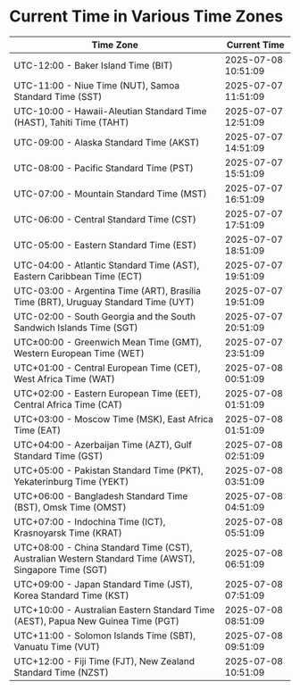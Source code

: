 # Current Time in Various Time Zones

| Time Zone | Current Time |
|-----------|--------------|
| UTC-12:00 - Baker Island Time (BIT) | 2025-07-08 10:51:09 |
| UTC-11:00 - Niue Time (NUT), Samoa Standard Time (SST) | 2025-07-07 11:51:09 |
| UTC-10:00 - Hawaii-Aleutian Standard Time (HAST), Tahiti Time (TAHT) | 2025-07-07 12:51:09 |
| UTC-09:00 - Alaska Standard Time (AKST) | 2025-07-07 14:51:09 |
| UTC-08:00 - Pacific Standard Time (PST) | 2025-07-07 15:51:09 |
| UTC-07:00 - Mountain Standard Time (MST) | 2025-07-07 16:51:09 |
| UTC-06:00 - Central Standard Time (CST) | 2025-07-07 17:51:09 |
| UTC-05:00 - Eastern Standard Time (EST) | 2025-07-07 18:51:09 |
| UTC-04:00 - Atlantic Standard Time (AST), Eastern Caribbean Time (ECT) | 2025-07-07 19:51:09 |
| UTC-03:00 - Argentina Time (ART), Brasília Time (BRT), Uruguay Standard Time (UYT) | 2025-07-07 19:51:09 |
| UTC-02:00 - South Georgia and the South Sandwich Islands Time (SGT) | 2025-07-07 20:51:09 |
| UTC±00:00 - Greenwich Mean Time (GMT), Western European Time (WET) | 2025-07-07 23:51:09 |
| UTC+01:00 - Central European Time (CET), West Africa Time (WAT) | 2025-07-08 00:51:09 |
| UTC+02:00 - Eastern European Time (EET), Central Africa Time (CAT) | 2025-07-08 01:51:09 |
| UTC+03:00 - Moscow Time (MSK), East Africa Time (EAT) | 2025-07-08 01:51:09 |
| UTC+04:00 - Azerbaijan Time (AZT), Gulf Standard Time (GST) | 2025-07-08 02:51:09 |
| UTC+05:00 - Pakistan Standard Time (PKT), Yekaterinburg Time (YEKT) | 2025-07-08 03:51:09 |
| UTC+06:00 - Bangladesh Standard Time (BST), Omsk Time (OMST) | 2025-07-08 04:51:09 |
| UTC+07:00 - Indochina Time (ICT), Krasnoyarsk Time (KRAT) | 2025-07-08 05:51:09 |
| UTC+08:00 - China Standard Time (CST), Australian Western Standard Time (AWST), Singapore Time (SGT) | 2025-07-08 06:51:09 |
| UTC+09:00 - Japan Standard Time (JST), Korea Standard Time (KST) | 2025-07-08 07:51:09 |
| UTC+10:00 - Australian Eastern Standard Time (AEST), Papua New Guinea Time (PGT) | 2025-07-08 08:51:09 |
| UTC+11:00 - Solomon Islands Time (SBT), Vanuatu Time (VUT) | 2025-07-08 09:51:09 |
| UTC+12:00 - Fiji Time (FJT), New Zealand Standard Time (NZST) | 2025-07-08 10:51:09 |
